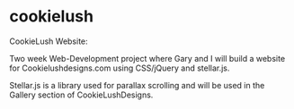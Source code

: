 cookielush
==========

CookieLush Website:

Two week Web-Development project where Gary and I will build a website for Cookielushdesigns.com using CSS/jQuery and stellar.js. 

Stellar.js is a library used for parallax scrolling and will be used in the Gallery section of CookieLushDesigns.
